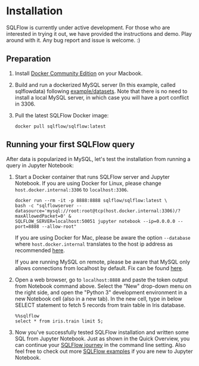 # Installation

SQLFlow is currently under active development. For those who are interested in trying
it out, we have provided the instructions and demo. Play around with it. Any bug report and
issue is welcome. :)


## Preparation

1. Install [Docker Community Edition](https://docs.docker.com/install/) on your Macbook.
1. Build and run a dockerized MySQL server (In this example, called sqlflowdata) following [example/datasets](/example/datasets). Note that there is no need to install a local MySQL server, in which case you will have a port conflict in 3306. 
1. Pull the latest SQLFlow Docker image: 

   ```
   docker pull sqlflow/sqlflow:latest
   ```

## Running your first SQLFlow query

After data is popularized in MySQL, let's test the installation from running a query in Jupyter Notebook:

1. Start a Docker container that runs SQLFlow server and Jupyter Notebook. If you are
   using Docker for Linux, please change `host.docker.internal:3306` to `localhost:3306`.

   ```
   docker run --rm -it -p 8888:8888 sqlflow/sqlflow:latest \
   bash -c "sqlflowserver --datasource='mysql://root:root@tcp(host.docker.internal:3306)/?maxAllowedPacket=0' &
   SQLFLOW_SERVER=localhost:50051 jupyter notebook --ip=0.0.0.0 --port=8888 --allow-root"
   ```

   If you are using Docker for Mac, please be aware the option `--database` where `host.docker.internal` translates to the host ip address as recommended [here](https://docs.docker.com/docker-for-mac/networking/).

   If you are running MySQL on remote, please be aware that MySQL only allows connections from localhost
   by default. Fix can be found [here](https://stackoverflow.com/questions/14779104/how-to-allow-remote-connection-to-mysql).

1. Open a web browser, go to `localhost:8888` and paste the token output from Notebook command above.  Select the "New" drop-down menu on the right side, and open the "Python 3" development environment in a new Notebook cell (also in a new tab). In the new cell, type in below SELECT statement to fetch 5 records from train table in Iris database. 

   ```
   %%sqlflow
   select * from iris.train limit 5;
   ```

1. Now you've successfully tested SQLFlow installation and written some SQL from Jupyter Notebook. Just as shown in the Quick Overview, you can continue your [SQLFlow journey](demo.md) in the command line setting. Also feel free to check out more [SQLFlow examples](/example/jupyter/example.ipynb) if you are new to Jupyter Notebook.
